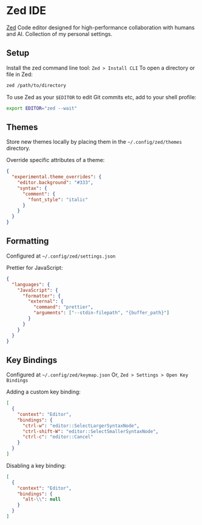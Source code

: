 # Zed IDE

[Zed](https://zed.dev/)
Code editor designed for high-performance collaboration with humans and AI.
Collection of my personal settings.

## Setup

Install the zed command line tool: `Zed > Install CLI`
To open a directory or file in Zed:
```zsh
zed /path/to/directory
```
To use Zed as your `$EDITOR` to edit Git commits etc, add to your shell profile:
```zsh
export EDITOR="zed --wait"
```

## Themes
Store new themes locally by placing them in the `~/.config/zed/themes` directory.

Override specific attributes of a theme:
```json
{
  "experimental.theme_overrides": {
    "editor.background": "#333",
    "syntax": {
      "comment": {
        "font_style": "italic"
      }
    }
  }
}
```

## Formatting
Configured at `~/.config/zed/settings.json`

Prettier for JavaScript:
```json
{
  "languages": {
    "JavaScript": {
      "formatter": {
        "external": {
          "command": "prettier",
          "arguments": ["--stdin-filepath", "{buffer_path}"]
        }
      }
    }
  }
}
```

## Key Bindings
Configured at `~/.config/zed/keymap.json`
Or, `Zed > Settings > Open Key Bindings`

Adding a custom key binding:
```json
[
  {
    "context": "Editor",
    "bindings": {
      "ctrl-w": "editor::SelectLargerSyntaxNode",
      "ctrl-shift-W": "editor::SelectSmallerSyntaxNode",
      "ctrl-c": "editor::Cancel"
    }
  }
]
```

Disabling a key binding:
```json
[
  {
    "context": "Editor",
    "bindings": {
      "alt-\\": null
    }
  }
]
```
